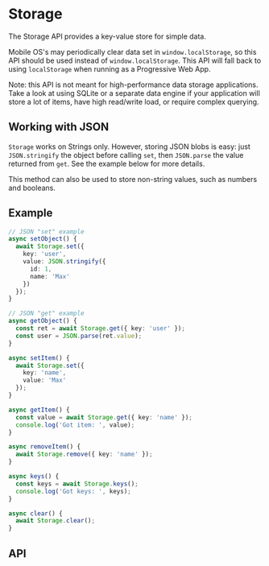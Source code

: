 <plugin-platforms platforms="pwa,ios,android,electron"></plugin-platforms>

# Storage

The Storage API provides a key-value store for simple data.

Mobile OS's may periodically clear data set in `window.localStorage`, so this API should be used instead of `window.localStorage`. This API will fall back to using `localStorage` when running as a Progressive Web App.

Note: this API is not meant for high-performance data storage applications. Take a look at using SQLite or a separate data engine if your application will store a lot of items, have high read/write load, or require complex querying.

<plugin-api index="true" name="storage"></plugin-api>

## Working with JSON

`Storage` works on Strings only. However, storing JSON blobs is easy: just `JSON.stringify` the object before calling `set`, then `JSON.parse` the value returned from `get`. See the
example below for more details.

This method can also be used to store non-string values, such as numbers and booleans.

## Example

```typescript
// JSON "set" example
async setObject() {
  await Storage.set({
    key: 'user',
    value: JSON.stringify({
      id: 1,
      name: 'Max'
    })
  });
}

// JSON "get" example
async getObject() {
  const ret = await Storage.get({ key: 'user' });
  const user = JSON.parse(ret.value);
}

async setItem() {
  await Storage.set({
    key: 'name',
    value: 'Max'
  });
}

async getItem() {
  const value = await Storage.get({ key: 'name' });
  console.log('Got item: ', value);
}

async removeItem() {
  await Storage.remove({ key: 'name' });
}

async keys() {
  const keys = await Storage.keys();
  console.log('Got keys: ', keys);
}

async clear() {
  await Storage.clear();
}
```

## API

<plugin-api name="storage"></plugin-api>
